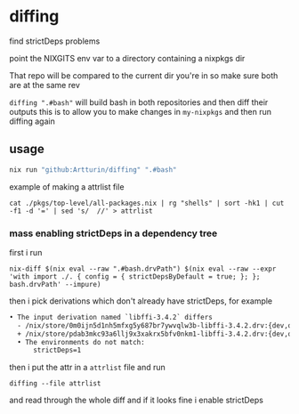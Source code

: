 # diffing
find strictDeps problems


point the NIXGITS env var to a directory containing a nixpkgs dir

That repo will be compared to the current dir you're in so make sure both are at the same rev

`diffing ".#bash"`
will build bash in both repositories and then diff their outputs
this is to allow you to make changes in `my-nixpkgs` and then run diffing again


## usage
```bash
nix run "github:Artturin/diffing" ".#bash"
```

example of making a attrlist file

```
cat ./pkgs/top-level/all-packages.nix | rg "shells" | sort -hk1 | cut -f1 -d '=' | sed 's/  //' > attrlist
```


### mass enabling strictDeps in a dependency tree

first i run

```
nix-diff $(nix eval --raw ".#bash.drvPath") $(nix eval --raw --expr 'with import ./. { config = { strictDepsByDefault = true; }; }; bash.drvPath' --impure)
```

then i pick derivations which don't already have strictDeps, for example

```diff
• The input derivation named `libffi-3.4.2` differs
  - /nix/store/0m0ijn5d1nh5mfxg5y687br7ywvqlw3b-libffi-3.4.2.drv:{dev,out}
  + /nix/store/pdab3mkc93a6llj9x3xakrx5bfv0nkm1-libffi-3.4.2.drv:{dev,out}
  • The environments do not match:
      strictDeps=1
```

then i put the attr in a `attrlist` file and run

```
diffing --file attrlist
```

and read through the whole diff and if it looks fine i enable strictDeps
